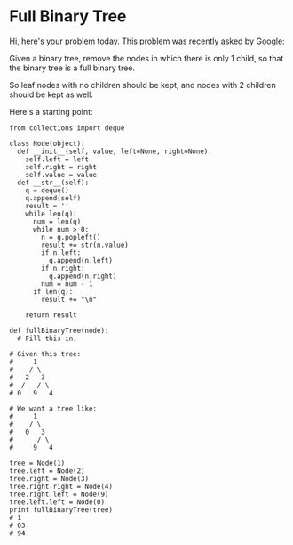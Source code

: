 # Full Binary Tree
Hi, here's your problem today. This problem was recently asked by Google:

Given a binary tree, remove the nodes in which there is only 1 child, so that the binary tree is a full binary tree.

So leaf nodes with no children should be kept, and nodes with 2 children should be kept as well.

Here's a starting point:
```
from collections import deque

class Node(object):
  def __init__(self, value, left=None, right=None):
    self.left = left
    self.right = right
    self.value = value
  def __str__(self):
    q = deque()
    q.append(self)
    result = ''
    while len(q):
      num = len(q)
      while num > 0:
        n = q.popleft()
        result += str(n.value)
        if n.left:
          q.append(n.left)
        if n.right:
          q.append(n.right)
        num = num - 1
      if len(q):
        result += "\n"

    return result

def fullBinaryTree(node):
  # Fill this in.

# Given this tree:
#     1
#    / \ 
#   2   3
#  /   / \
# 0   9   4

# We want a tree like:
#     1
#    / \ 
#   0   3
#      / \
#     9   4

tree = Node(1)
tree.left = Node(2)
tree.right = Node(3)
tree.right.right = Node(4)
tree.right.left = Node(9)
tree.left.left = Node(0)
print fullBinaryTree(tree)
# 1
# 03
# 94

```